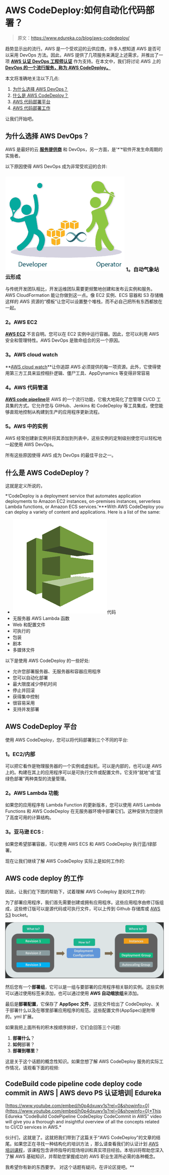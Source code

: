 # AWS CodeDeploy:如何自动化代码部署？

> 原文：<https://www.edureka.co/blog/aws-codedeploy/>

趋势显示出的流行。AWS 是一个受欢迎的云供应商，许多人想知道 AWS 是否可以采用 DevOps 方法。因此，AWS 提供了几项服务来满足上述需求，并推出了一项 **[AWS 认证 DevOps 工程师认证](https://www.edureka.co/aws-certified-devops-training)** 作为支持。在本文中，我们将讨论 AWS 上的 **[DevOps 的一个流行服务，称为 AWS CodeDeploy。](https://www.edureka.co/blog/aws-devops-a-new-approach-to-software-deployment/)**

本文将准确地关注以下几点:

1.  [为什么选择 AWS DevOps？](#WhyAWSDevOps?)
2.  [什么是 AWS CodeDeploy？](#WhatisAWSCodeDeploy?)
3.  [AWS 代码部署平台](#AWSCodeDeployPlatforms)
4.  [AWS 代码部署工作](#WorkingofAWSCodeDeploy)

让我们开始吧。

## **为什么选择 AWS DevOps？**

AWS 是最好的云 **[服务提供商](https://www.edureka.co/blog/cloud-computing-services-types/)** 和 DevOps，另一方面，是'*'*软件开发生命周期的实施者。

以下原因使得 AWS DevOps 成为非常受欢迎的合并:

### **![AWS DevOps - AWS CodeDeploy - Edureka](img/5b280d1d80b3131e3f8d6050a2cd243f.png) 1。自动气象站云形成**

与传统开发团队相比，开发运维团队需要更频繁地创建和发布云实例和服务。AWS CloudFormation 能让你做到这一点。像 EC2 实例、ECS 容器和 S3 存储桶这样的 AWS 资源的“模板”让您可以设置整个堆栈，而不必自己把所有东西都放在一起。

### **2。AWS EC2**

**[AWS EC2](https://www.edureka.co/blog/ec2-aws-tutorial-elastic-compute-cloud/)** 不言自明。您可以在 EC2 实例中运行容器。因此，您可以利用 AWS 安全和管理特性。AWS DevOps 是致命组合的另一个原因。

### **3。AWS cloud watch**

**[AWS cloud watch](https://www.edureka.co/blog/amazon-cloudwatch-monitoring-tool/)**让你追踪 AWS 必须提供的每一项资源。此外，它使得使用第三方工具来监控相扑逻辑、僵尸工具、AppDynamics 等变得非常容易

### **4。AWS 代码管道**

[**AWS code pipeline**](https://www.edureka.co/community/33688/what-is-aws-codepipeline)是 AWS 的一个流行功能，它极大地简化了您管理 CI/CD 工具集的方式。它允许您与 GitHub、Jenkins 和 CodeDeploy 等工具集成，使您能够直观地控制从构建到生产的应用程序更新流程。

### **5。AWS** 中的实例

AWS 经常创建新实例并将其添加到列表中，这些实例的定制级别使您可以轻松地一起使用 AWS DevOps。

所有这些原因使得 AWS 成为 DevOps 的最佳平台之一。

## **什么是 AWS CodeDeploy？**

这就是定义所说的，

*‘CodeDeploy is a deployment service that automates application deployments to Amazon EC2 instances, on-premises instances, serverless Lambda functions, or Amazon ECS services.’***With AWS CodeDeploy you can deploy a variety of content and applications. Here is a list of the same:

*   ![AWS CodeDeploy Logo - AWS CodeDeploy - Edureka](img/5ee62a07084256e4102fa7694b3ff13b.png)代码
*   无服务器 AWS Lambda 函数
*   Web 和配置文件
*   可执行的
*   包装
*   剧本
*   多媒体文件

以下是使用 AWS CodeDeploy 的一些好处:

*   允许您部署服务器、无服务器和容器应用程序
*   您可以自动化部署
*   最大限度减少停机时间
*   停止并回滚
*   获得集中控制
*   很容易采用
*   支持并发部署

## **AWS CodeDeploy 平台**

使用 AWS CodeDeploy，您可以将代码部署到三个不同的平台:

### **1。EC2/内部**

可以把它看作是物理服务器的一个实例或虚拟机，可以是内部的，也可以是 AWS 上的。构建在其上的应用程序可以是可执行文件或配置文件。它支持“就地”或“蓝绿色部署”两种类型的流量管理。

### **2。AWS Lambda 功能**

如果您的应用程序有 Lambda Function 的更新版本，您可以使用 AWS Lambda Functions 和 AWS CodeDeploy 在无服务器环境中部署它们。这种安排为您提供了高度可用的计算结构。

### **3。亚马逊 ECS** :

如果您希望部署容器，可以使用 AWS ECS 和 AWS CodeDeploy 执行蓝/绿部署。

现在让我们继续了解 AWS CodeDeploy 实际上是如何工作的:

## **AWS code deploy 的工作**

因此，让我们在下图的帮助下，试着理解 AWS Codeploy 是如何工作的:

为了部署应用程序，我们首先需要创建或拥有应用程序。这些应用程序由修订版组成，这些修订版可以是源代码或可执行文件，可以上传到 Github 存储库或 [AWS S3](https://www.edureka.co/blog/s3-aws-amazon-simple-storage-service/) bucket。

![AWS CodeDeploy Functioning - AWS CodeDeploy - Edureka](img/7b2955effd5e4853a72223e1085a7d6a.png)

然后您有一个**部署组**，它可以是一组与要部署的应用程序相关联的实例。这些实例可以通过使用标签来添加，也可以通过使用 **AWS 自动缩放组**来添加。

最后是**部署配置**，它保存了 **AppSpec 文件**，这些文件给出了 CodeDeploy、关于部署什么以及在哪里部署应用程序的规范。这些配置文件(AppSpec)是附带的。yml 扩展。

如果我把上面所有的积木按顺序排好，它们会回答三个问题:

1.  **部署什么**？
2.  **如何**部署？
3.  **部署到哪里**？

这是关于这个话题的概念性知识。如果您想了解 AWS CodeDeploy 服务的实际工作情况，请观看下面的视频:

## **CodeBuild code pipeline code deploy code commit in AWS | AWS devo PS 认证培训| Edureka**



[https://www.youtube.com/embed/h0p4dxuwv1s?rel=0&showinfo=0](https://www.youtube.com/embed/h0p4dxuwv1s?rel=0&showinfo=0)*This Edureka “CodeBuild CodePipeline CodeDeploy CodeCommit in AWS” video will give you a thorough and insightful overview of all the concepts related to CI/CD services in AWS.*

伙计们，这就是了。这就把我们带到了这篇关于“AWS CodeDeploy”的文章的结尾。如果您正在寻找一种结构化的培训方法 ，那么请查看我们的认证计划 [AWS 培训课程](https://www.edureka.co/aws-certification-training)，该课程包含讲师指导的现场培训和真实项目经验。本培训将帮助您深入了解 AWS 基础知识，并帮助您掌握成功的 AWS 职业生涯所必需的各种概念。

我希望你有新的东西要学。 对这个话题有疑问，在评论区提吧。**